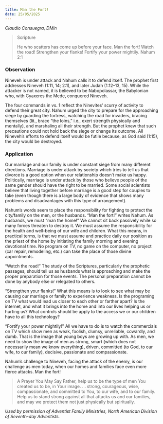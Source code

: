 ```yaml
---
title: Man the Fort!
date: 25/05/2025
---
```


_Claudio Consuegra, DMin_

> <p>Scripture</p>
> He who scatters has come up before your face. Man the fort! Watch the road! Strengthen your flanks! Fortify your power mightily. Nahum 2:1

### Observation

Nineveh is under attack and Nahum calls it to defend itself. The prophet first addresses Nineveh (1:11, 14; 2:1), and later Judah (1:12–13, 15). While the attacker is not named, it is believed to be Nabopolassar, the Babylonian who, with Cyaxeres the Mede, conquered Nineveh.

The four commands in vs. 1 reflect the Ninevites’ scurry of activity to defend their great city. Nahum urged the city to prepare for the approaching siege by guarding the fortress, watching the road for invaders, bracing themselves (lit., brace “the loins,” i.e., exert strength physically and mentally), and marshaling all their strength. But the prophet knew that such precautions could not hold back the siege or change its outcome. All Nineveh’s efforts to defend itself would be futile because, as God said (1:15), the city would be destroyed.

### Application

Our marriage and our family is under constant siege from many different directions. Marriage is under attack by society which tries to tell us that divorce is a good option when our relationship doesn’t make us happy. Politically, marriage is under attack by those who believe people of the same gender should have the right to be married. Some social scientists believe that living together before marriage is a good step for couples to take (even though there is a large body of evidence that shows many problems and disadvantages with this type of arrangement).

Nahum’s words seem to place the responsibility for fighting to protect the city/family on the men, or the husbands. “Man the fort!” writes Nahum. As husbands, we must “man the home!” We cannot sit back passively while so many forces threaten to destroy it. We must assume the responsibility for the health and well-being of our wife and children. What this means, in practical terms, is that we must assume and practice daily our position as the priest of the home by initiating the family morning and evening devotional time. No program on TV, no game on the computer, no project (car repair, remodeling, etc.) can take the place of those divine appointments.

“Watch the road!” The study of the Scriptures, particularly the prophetic passages, should tell us as husbands what is approaching and make the proper preparation for those events. The personal preparation cannot be done by anybody else or relegated to others.

“Strengthen your flanks!” What this means is to look to see what may be causing our marriage or family to experience weakness. Is the programing on TV what would lead us closer to each other or farther apart? Is the internet, and what it brings into the home and into our lives helping us or hurting us? What controls should be apply to the access we or our children have to all this technology?

“Fortify your power mightily!” All we have to do is to watch the commercials on TV which show men as weak, foolish, clumsy, unreliable, cowardly, and dumb. That is the image that young boys are growing up with. As men, we need to show the image of men as strong, smart (which does not necessarily mean we know everything), driven, committed (to God, to our wife, to our family), decisive, passionate and compassionate.

Nahum’s challenge to Nineveh, facing the attack of the enemy, is our challenge as men today, when our homes and families face even more fierce attacks. Man the fort!

> <callout>A Prayer You May Say</callout>
> Father, help us to be the type of men You created us to be, in Your image. . . strong, courageous, wise, compassionate, and committed to You, to our wife, and to our family. Help us to stand strong against all that attacks us and our families, and may we protect them not just physically but spiritually.

_Used by permission of Adventist Family Ministries, North American Division of Seventh-day Adventists._